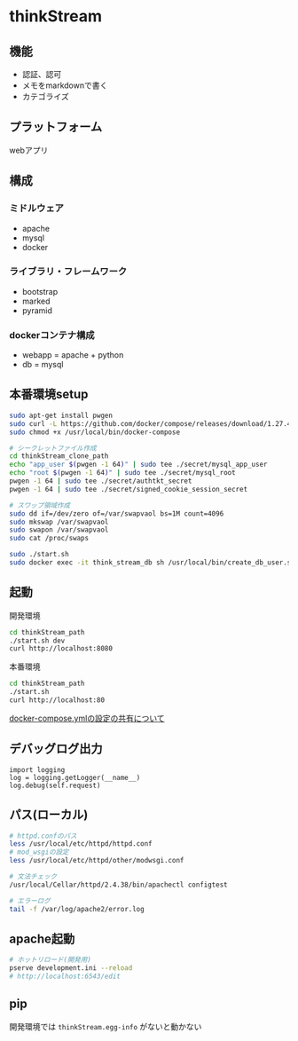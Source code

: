 # thinkStream

## 機能

- 認証、認可
- メモをmarkdownで書く
- カテゴライズ

## プラットフォーム

webアプリ

## 構成

### ミドルウェア

- apache
- mysql
- docker

### ライブラリ・フレームワーク

- bootstrap
- marked
- pyramid

### dockerコンテナ構成

- webapp = apache + python
- db = mysql

## 本番環境setup

```bash
sudo apt-get install pwgen
sudo curl -L https://github.com/docker/compose/releases/download/1.27.4/docker-compose-`uname -s`-`uname -m` -o /usr/local/bin/docker-compose
sudo chmod +x /usr/local/bin/docker-compose

# シークレットファイル作成
cd thinkStream_clone_path
echo "app_user $(pwgen -1 64)" | sudo tee ./secret/mysql_app_user
echo "root $(pwgen -1 64)" | sudo tee ./secret/mysql_root
pwgen -1 64 | sudo tee ./secret/authtkt_secret
pwgen -1 64 | sudo tee ./secret/signed_cookie_session_secret

# スワップ領域作成
sudo dd if=/dev/zero of=/var/swapvaol bs=1M count=4096
sudo mkswap /var/swapvaol
sudo swapon /var/swapvaol
sudo cat /proc/swaps

sudo ./start.sh
sudo docker exec -it think_stream_db sh /usr/local/bin/create_db_user.sh
```

## 起動

開発環境

```bash
cd thinkStream_path
./start.sh dev
curl http://localhost:8080
```

本番環境

```bash
cd thinkStream_path
./start.sh
curl http://localhost:80
```

[docker-compose.ymlの設定の共有について](https://docs.docker.jp/compose/extends.html#multiple-compose-files)

## デバッグログ出力

```
import logging
log = logging.getLogger(__name__)
log.debug(self.request)
```

## パス(ローカル)

```bash
# httpd.confのパス
less /usr/local/etc/httpd/httpd.conf
# mod_wsgiの設定
less /usr/local/etc/httpd/other/modwsgi.conf

# 文法チェック
/usr/local/Cellar/httpd/2.4.38/bin/apachectl configtest

# エラーログ
tail -f /var/log/apache2/error.log
```

## apache起動

```bash
# ホットリロード(開発用)
pserve development.ini --reload
# http://localhost:6543/edit
```

## pip

開発環境では `thinkStream.egg-info` がないと動かない

